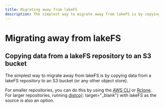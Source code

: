 ```yaml
---
title: Migrating away from lakeFS
description: The simplest way to migrate away from lakeFS is by copying data from a lakeFS repository to an S3 bucket.
---
```


# Migrating away from lakeFS

## Copying data from a lakeFS repository to an S3 bucket

The simplest way to migrate away from lakeFS is by copying data from a lakeFS repository to an S3 bucket
(or any other object store).

For smaller repositories, you can do this by using the [AWS CLI](/integrations/aws_cli/) or [Rclone][rclone].
For larger repositories, running [distcp](https://hadoop.apache.org/docs/current/hadoop-distcp/DistCp.html){: target="_blank"} with lakeFS as the source is also an option.

[rclone]:  /howto/copying/#using-rclone
